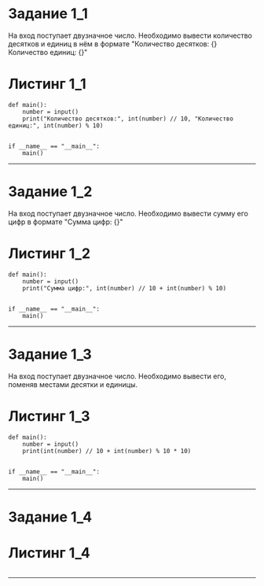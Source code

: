 # Задание 1_1
На вход поступает двузначное число. Необходимо вывести количество десятков и единиц в нём в формате "Количество десятков: {} Количество единиц: {}"
# Листинг 1_1
```Py
def main():
    number = input()
    print("Количество десятков:", int(number) // 10, "Количество единиц:", int(number) % 10)


if __name__ == "__main__":
    main()
```
________
# Задание 1_2
На вход поступает двузначное число. Необходимо вывести сумму его цифр в формате "Сумма цифр: {}"
# Листинг 1_2
```Py
def main():
    number = input()
    print("Сумма цифр:", int(number) // 10 + int(number) % 10)


if __name__ == "__main__":
    main()
```
________
# Задание 1_3
На вход поступает двузначное число. Необходимо вывести его, поменяв местами десятки и единицы.
# Листинг 1_3
```Py
def main():
    number = input()
    print(int(number) // 10 + int(number) % 10 * 10)


if __name__ == "__main__":
    main()
```
________
# Задание 1_4

# Листинг 1_4
```Py

```
________
